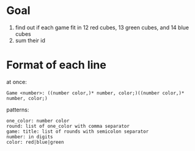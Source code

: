 # Goal
1. find out if each game fit in 12 red cubes, 13 green cubes, and 14 blue cubes
2. sum their id

# Format of each line
at once: 
```
Game <number>: ((number color,)* number, color;)((number color,)* number, color;)
```


patterns:
```
one_color: number color
round: list of one_color with comma separator
game: title: list of rounds with semicolon separator
number: in digits
color: red|blue|green
```